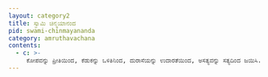 ```yaml
---
layout: category2
title: ಸ್ವಾಮಿ ಚಿನ್ಮಯಾನಂದ
pid: swami-chinmayananda
category: amruthavachana
contents:
  - c: >- 
     ಕೋಪವನ್ನು ಪ್ರೀತಿಯಿಂದ, ಕೆಡುಕನ್ನು ಒಳಿತಿನಿಂದ, ದುರಾಸೆಯನ್ನು ಉದಾರತೆಯಿಂದ, ಅಸತ್ಯವನ್ನು ಸತ್ಯದಿಂದ ಜಯಿಸಿ. 
---
```

